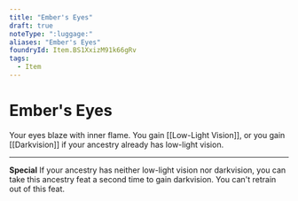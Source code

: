 ```yaml
---
title: "Ember's Eyes"
draft: true
noteType: ":luggage:"
aliases: "Ember's Eyes"
foundryId: Item.BS1XxizM91k66gRv
tags:
  - Item
---
```


# Ember's Eyes

Your eyes blaze with inner flame. You gain [[Low-Light Vision]], or you gain [[Darkvision]] if your ancestry already has low-light vision.

* * *

**Special** If your ancestry has neither low-light vision nor darkvision, you can take this ancestry feat a second time to gain darkvision. You can't retrain out of this feat.
